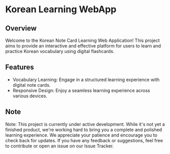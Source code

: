 # Korean Learning WebApp
## Overview
Welcome to the Korean Note Card Learning Web Application! This project aims to provide an interactive and effective platform for users to learn and practice Korean vocabulary using digital flashcards.
## Features
- Vocabulary Learning: Engage in a structured learning experience with digital note cards.
- Responsive Design: Enjoy a seamless learning experience across various devices.
## Note
Note: This project is currently under active development. While it's not yet a finished product, we're working hard to bring you a complete and polished learning experience. 
We appreciate your patience and encourage you to check back for updates. If you have any feedback or suggestions, feel free to contribute or open an issue on our Issue Tracker.
